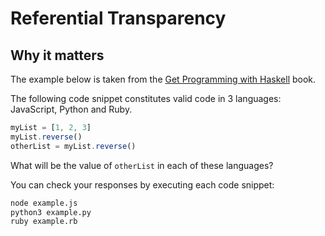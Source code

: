 # Referential Transparency

## Why it matters

The example below is taken from the [Get Programming with Haskell](https://www.manning.com/books/get-programming-with-haskell?query=get%20programming%20with%20haskell) book.

The following code snippet constitutes valid code in 3 languages: JavaScript, Python and Ruby.

```js
myList = [1, 2, 3]
myList.reverse()
otherList = myList.reverse()
```

What will be the value of `otherList` in each of these languages?

You can check your responses by executing each code snippet:

```sh
node example.js
python3 example.py
ruby example.rb
```
